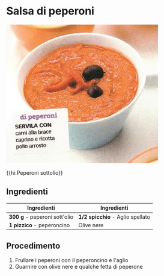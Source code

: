 # Salsa di peperoni

![](img/Salsa-di-peperoni.webp)

{{hi:Peperoni sottolio}}

## Ingredienti

| Ingredienti                  | Ingredienti             |
| ---------------------------- | ----------------------- |
| **300 g** - peperoni sott'olio | **1/2 spicchio** - Aglio spellato |
| **1 pizzico** - peperoncino | Olive nere |

## Procedimento

1. Frullare i peperoni con il peperoncino e l'aglio
2. Guarnire con olive nere e qualche fetta di peperone
